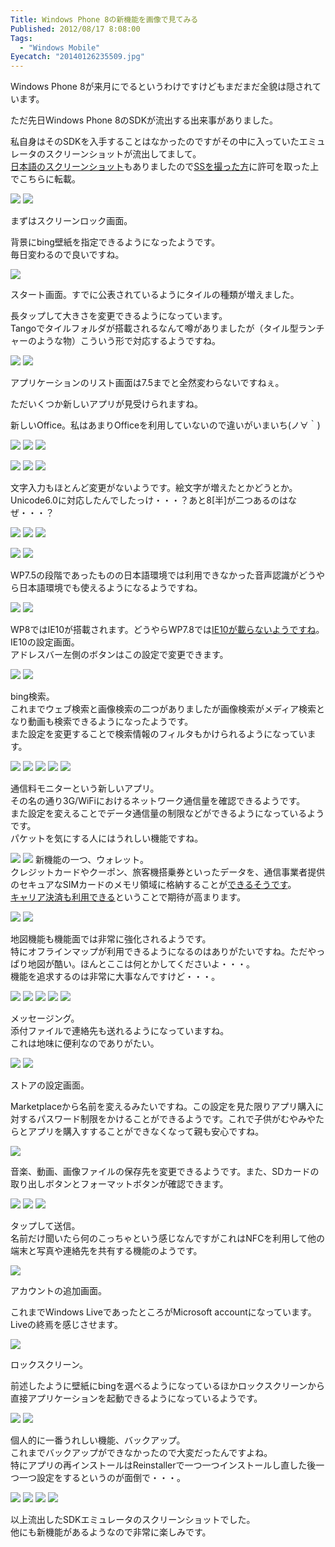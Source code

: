 ```yaml
---
Title: Windows Phone 8の新機能を画像で見てみる
Published: 2012/08/17 8:08:00
Tags:
  - "Windows Mobile"
Eyecatch: "20140126235509.jpg"
---
```

Windows Phone 8が来月にでるというわけですけどもまだまだ全貌は隠されています。

ただ先日Windows Phone 8のSDKが流出する出来事がありました。


私自身はそのSDKを入手することはなかったのですがその中に入っていたエミュレータのスクリーンショットが流出してまして。  
[日本語のスクリーンショット](http://pinterest.com/pokedev/wp8-beta/)もありましたので[SSを撮った方](https://twitter.com/poke_dev)に許可を取った上でこちらに転載。

![](20140126235809.jpg) 
![](20140126235732.jpg) 

まずはスクリーンロック画面。

背景にbing壁紙を指定できるようになったようです。   
毎日変わるので良いですね。

![](20140126235850.jpg) 

スタート画面。すでに公表されているようにタイルの種類が増えました。

長タップして大きさを変更できるようになっています。   
Tangoでタイルフォルダが搭載されるなんて噂がありましたが（タイル型ランチャーのような物）こういう形で対応するようですね。

![](20140126235928.jpg) 
![](20140126235959.jpg) 

アプリケーションのリスト画面は7.5までと全然変わらないですねぇ。

ただいくつか新しいアプリが見受けられますね。

新しいOffice。私はあまりOfficeを利用していないので違いがいまいち(ノ∀｀) 

![](20140127000144.jpg) 
![](20140127000214.jpg) 
![](20140127000256.jpg) 

![](20140127000405.jpg) 
![](20140127000435.jpg) 
![](20140127000503.jpg) 

文字入力もほとんど変更がないようです。絵文字が増えたとかどうとか。   
Unicode6.0に対応したんでしたっけ・・・？あと8[半]が二つあるのはなぜ・・・？ 

![](20140127000635.jpg) 
![](20140127000706.jpg) 
![](20140127000734.jpg) 

![](20140127000801.jpg) 
![](20140127000824.jpg) 


WP7.5の段階であったものの日本語環境では利用できなかった音声認識がどうやら日本語環境でも使えるようになるようですね。 

![](20140127000915.jpg) 
![](20140127000943.jpg) 

WP8ではIE10が搭載されます。どうやらWP7.8では[IE10が載らないようですね](http://ggsoku.com/2012/08/windowsphone8-features-7-8/)。   
IE10の設定画面。  
アドレスバー左側のボタンはこの設定で変更できます。

![](20140127001046.jpg) 
![](20140127001108.jpg) 

bing検索。  
これまでウェブ検索と画像検索の二つがありましたが画像検索がメディア検索となり動画も検索できるようになったようです。  
また設定を変更することで検索情報のフィルタもかけられるようになっています。

![](20140127001138.jpg) 
![](20140127001202.jpg) 
![](20140127001238.jpg) 
![](20140127001302.jpg) 
![](20140127001336.jpg) 

通信料モニターという新しいアプリ。   
その名の通り3G/WiFiにおけるネットワーク通信量を確認できるようです。   
また設定を変えることでデータ通信量の制限などができるようになっているようです。   
パケットを気にする人にはうれしい機能ですね。   

![](20140127001416.jpg) 
![](20140127001441.jpg) 
新機能の一つ、ウォレット。  
クレジットカードやクーポン、旅客機搭乗券といったデータを、通信事業者提供のセキュアなSIMカードのメモリ領域に格納することが[できるそうです](http://k-tai.impress.co.jp/docs/news/20120621_541563.html)。  
[キャリア決済も利用できる](http://internet.watch.impress.co.jp/docs/news/20120621_541562.html)ということで期待が高まります。

![](20140127001555.jpg) 
![](20140127001617.jpg) 

地図機能も機能面では非常に強化されるようです。   
特にオフラインマップが利用できるようになるのはありがたいですね。ただやっぱり地図が酷い。ほんとここは何とかしてくださいよ・・・。   
機能を追求するのは非常に大事なんですけど・・・。 

![](20140127001706.jpg) 
![](20140127001720.jpg) 
![](20140127001743.jpg) 
![](20140127001805.jpg) 
![](20140127001832.jpg) 

メッセージング。  
添付ファイルで連絡先も送れるようになっていますね。  
これは地味に便利なのでありがたい。

![](20140127001858.jpg) 
![](20140127001922.jpg) 

ストアの設定画面。

Marketplaceから名前を変えるみたいですね。この設定を見た限りアプリ購入に対するパスワード制限をかけることができるようです。これで子供がむやみやたらとアプリを購入すすることができなくなって親も安心ですね。

![](20140127002044.jpg) 

音楽、動画、画像ファイルの保存先を変更できるようです。また、SDカードの取り出しボタンとフォーマットボタンが確認できます。 

![](20140127002126.jpg) 
![](20140127002154.jpg) 
![](20140127002225.jpg) 

タップして送信。   
名前だけ聞いたら何のこっちゃという感じなんですがこれはNFCを利用して他の端末と写真や連絡先を共有する機能のようです。

![](20140127002305.jpg) 

アカウントの追加画面。

これまでWindows LiveであったところがMicrosoft accountになっています。  
Liveの終焉を感じさせます。

![](20140127002329.jpg) 

ロックスクリーン。

前述したように壁紙にbingを選べるようになっているほかロックスクリーンから直接アプリケーションを起動できるようになっているようです。

![](20140127002405.jpg) 
![](20140127002424.jpg) 

個人的に一番うれしい機能、バックアップ。   
これまでバックアップができなかったので大変だったんですよね。   
特にアプリの再インストールはReinstallerで一つ一つインストールし直した後一つ一つ設定をするというのが面倒で・・・。

![](20140127002517.jpg) 
![](20140127002528.jpg) 
![](20140127002551.jpg) 
![](20140127002618.jpg) 

以上流出したSDKエミュレータのスクリーンショットでした。   
他にも新機能があるようなので非常に楽しみです。
